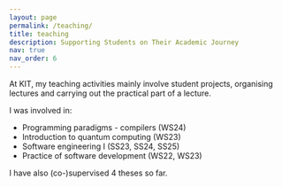 ```yaml
---
layout: page
permalink: /teaching/
title: teaching
description: Supporting Students on Their Academic Journey
nav: true
nav_order: 6
---
```


At KIT, my teaching activities mainly involve student projects, organising lectures and carrying out the practical part of a lecture.

I was involved in:
- Programming paradigms - compilers (WS24)
- Introduction to quantum computing (WS23)
- Software engineering I (SS23, SS24, SS25)
- Practice of software development (WS22, WS23)

I have also (co-)supervised 4 theses so far.